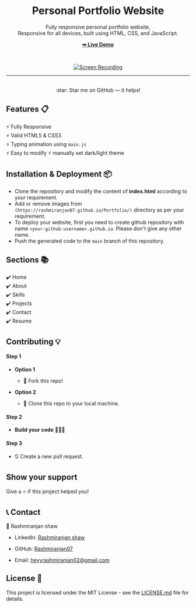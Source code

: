 
<div align="center">
  
  <h1 align="center">Personal Portfolio Website</h1>

  Fully responsive personal portfolio website, <br />Responsive for all devices, built using HTML, CSS, and JavaScript.

  <a href="https://rashmiranjan07.github.io/Portfolio/"><strong>➥ Live Demo</strong></a>

</div>

<br />
<div align="center">
  
[![Screen Recording](https://github.com/user-attachments/assets/78831147-133f-4e65-886f-6dc412065132)](https://rashmiranjan07.github.io/Portfolio/)

</div>

---

<br />
<div align="center">
:star: Star me on GitHub — it helps!
</div>

## Features 📋
⚡️ Fully Responsive\
⚡️ Valid HTML5 & CSS3\
⚡️ Typing animation using `main.js`\
⚡️ Easy to modify
⚡️ manually set dark/light theme 

## Installation & Deployment 📦
- Clone the repository and modify the content of <b>index.html</b> according to your requirement.
- Add or remove images from `(https://rashmiranjan07.github.io/Portfolio/)` directory as per your requirement.
- To deploy your website, first you need to create github repository with name `<your-github-username>.github.io`. Please don't give any other name.
- Push the generated code to the `main` branch of this repository.

## Sections 📚
✔️ Home\
✔️ About\
✔️ Skills \
✔️ Projects \
✔️ Contact \
✔️ Resume 

## Contributing 💡
#### Step 1

- **Option 1**
    - 🍴 Fork this repo!

- **Option 2**
    - 👯 Clone this repo to your local machine.


#### Step 2

- **Build your code** 🔨🔨🔨

#### Step 3

- 🔃 Create a new pull request.


## Show your support
Give a ⭐ if this project helped you! 

## 📞 Contact

👤 Rashmiranjan shaw

- LinkedIn: [Rashmiranjan shaw](https://www.linkedin.com/in/rashmiranjan-shaw-8333a532a/)

- GitHub: [Rashmiranjan07](https://github.com/Rashmiranjan07)

- Email: heyyrashmiranjan02@gmail.com

## License 📄
This project is licensed under the MIT License - see the [LICENSE.md](./LICENSE) file for details.


